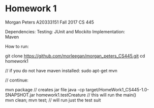 # Homework 1
Morgan Peters 
A20333151
Fall 2017 CS 445

Dependencies:
 Testing: 
    JUnit and Mockito 
 Implementation:   
    Maven 

How to run: 

git clone https://github.com/morleegan/morgan_peters_CS445.git
cd homework1 

// if you do not have maven installed: 
sudo apt-get mvn 

// continue:

mvn package 
// creates jar file 
java -cp target/HomeWork1_CS445-1.0-SNAPSHOT.jar homework1.testCreature
// this will run the main()    
mvn clean; mvn test;
// will run just the test suit 